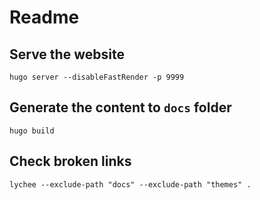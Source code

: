 # Readme

## Serve the website

`hugo server --disableFastRender -p 9999`

## Generate the content to `docs` folder

`hugo build`

## Check broken links

`lychee --exclude-path "docs" --exclude-path "themes" .`
